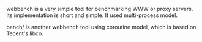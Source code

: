 webbench is a very simple tool for benchmarking WWW or proxy servers.
Its implementation is short and simple. It used multi-process model.  
  
bench/ is another webbench tool using coroutine model, which is based on Tecent's libco.


